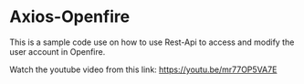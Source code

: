 # Axios-Openfire
This is a sample code use  on how to use Rest-Api to access and modify the user account in Openfire. 

Watch the youtube video from this link:
https://youtu.be/mr77OP5VA7E
